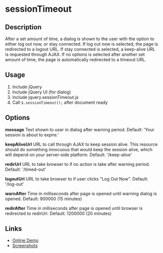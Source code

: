 # sessionTimeout

## Description
After a set amount of time, a dialog is shown to the user with the option to either log out now, or stay connected. If log out now is selected, the page is redirected to a logout URL. If stay connected is selected, a keep-alive URL is requested through AJAX. If no options is selected after another set amount of time, the page is automatically redirected to a timeout URL.

## Usage
1. Include jQuery
2. Include jQuery UI (for dialog)
3. Include jquery.sessionTimeout.js
4. Call `$.sessionTimeout();` after document ready

## Options
**message**
Text shown to user in dialog after warning period.
Default: 'Your session is about to expire.'

**keepAliveUrl**
URL to call through AJAX to keep session alive. This resource should do something innocuous that would keep the session alive, which will depend on your server-side platform.
Default: '/keep-alive'

**redirUrl**
URL to take browser to if no action is take after warning period.
Default: '/timed-out'

**logoutUrl**
URL to take browser to if user clicks "Log Out Now".
Default: '/log-out'

**warnAfter**
Time in milliseconds after page is opened until warning dialog is opened.
Default: 900000 (15 minutes)

**redirAfter**
Time in milliseconds after page is opened until browser is redirected to redirUrl.
Default: 1200000 (20 minutes)

## Links
* [Online Demo](http://jsfiddle.net/xHEF9/4/)
* [Screenshots](https://sites.google.com/site/tpopsjqueryplugins/sessiontimeout/screenshots)
